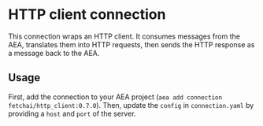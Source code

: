 # HTTP client connection

This connection wraps an HTTP client. It consumes messages from the AEA, translates them into HTTP requests, then sends the HTTP response as a message back to the AEA.

## Usage

First, add the connection to your AEA project (`aea add connection fetchai/http_client:0.7.0`). Then, update the `config` in `connection.yaml` by providing a `host` and `port` of the server.
